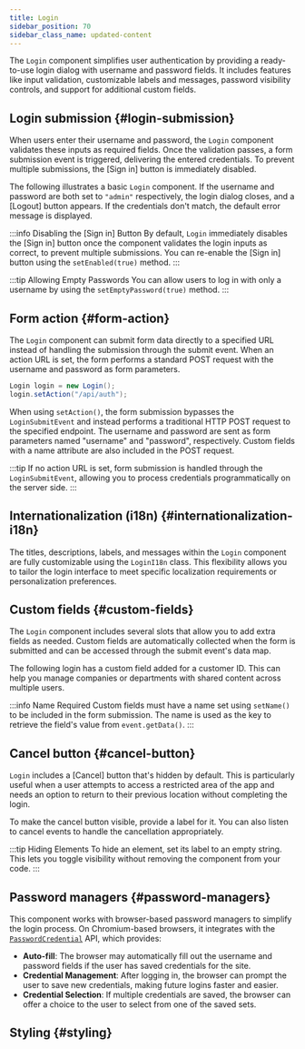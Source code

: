 ```yaml
---
title: Login
sidebar_position: 70
sidebar_class_name: updated-content
---
```


<DocChip chip='shadow' />
<DocChip chip='name' label="dwc-login" />
<DocChip chip='since' label='24.01' />
<JavadocLink type="login" location="com/webforj/component/login/Login" top='true'/>

The `Login` component simplifies user authentication by providing a ready-to-use login dialog with username and password fields. It includes features like input validation, customizable labels and messages, password visibility controls, and support for additional custom fields.

<ComponentDemo 
path='/webforj/loginbasic?' 
javaE='https://raw.githubusercontent.com/webforj/webforj-documentation/refs/heads/main/src/main/java/com/webforj/samples/views/login/LoginBasicView.java'
height = '450px'
/>

## Login submission {#login-submission}

When users enter their username and password, the `Login` component validates these inputs as required fields. Once the validation passes, a form submission event is triggered, delivering the entered credentials. To prevent multiple submissions, the [Sign in] button is immediately disabled.

The following illustrates a basic `Login` component. If the username and password are both set to `"admin"` respectively, the login dialog closes, and a [Logout] button appears. If the credentials don't match, the default error message is displayed.

<ComponentDemo 
path='/webforj/loginsubmission?' 
javaE='https://raw.githubusercontent.com/webforj/webforj-documentation/refs/heads/main/src/main/java/com/webforj/samples/views/login/LoginSubmissionView.java'
height = '450px'
/>

:::info Disabling the [Sign in] Button
By default, `Login` immediately disables the [Sign in] button once the component validates the login inputs as correct, to prevent multiple submissions. You can re-enable the [Sign in] button using the `setEnabled(true)` method.
:::

:::tip Allowing Empty Passwords
You can allow users to log in with only a username by using the `setEmptyPassword(true)` method.
:::

## Form action <DocChip chip='since' label='25.10' />{#form-action}

The `Login` component can submit form data directly to a specified URL instead of handling the submission through the submit event. When an action URL is set, the form performs a standard POST request with the username and password as form parameters.

```java
Login login = new Login();
login.setAction("/api/auth");
```

When using `setAction()`, the form submission bypasses the `LoginSubmitEvent` and instead performs a traditional HTTP POST request to the specified endpoint. The username and password are sent as form parameters named "username" and "password", respectively. Custom fields with a name attribute are also included in the POST request.

:::tip 
If no action URL is set, form submission is handled through the `LoginSubmitEvent`, allowing you to process credentials programmatically on the server side.
:::

## Internationalization (i18n) {#internationalization-i18n}

The titles, descriptions, labels, and messages within the `Login` component are fully customizable using the `LoginI18n` class. This flexibility allows you to tailor the login interface to meet specific localization requirements or personalization preferences.

<ComponentDemo 
path='/webforj/logininternationalization?' 
javaE='https://raw.githubusercontent.com/webforj/webforj-documentation/refs/heads/main/src/main/java/com/webforj/samples/views/login/LoginInternationalizationView.java'
height = '500px'
/>

## Custom fields {#custom-fields}

The `Login` component includes several slots that allow you to add extra fields as needed. Custom fields are automatically collected when the form is submitted and can be accessed through the submit event's data map.

The following login has a custom field added for a customer ID. This can help you manage companies or departments with shared content across multiple users.

<ComponentDemo 
path='/webforj/logincustomfields?' 
javaE='https://raw.githubusercontent.com/webforj/webforj-documentation/refs/heads/main/src/main/java/com/webforj/samples/views/login/LoginCustomFieldsView.java'
cssURL='/css/login/loginCustomFields.css'
height = '700px'
/>

:::info Name Required
Custom fields must have a name set using `setName()` to be included in the form submission. The name is used as the key to retrieve the field's value from `event.getData()`.
:::

## Cancel button {#cancel-button}

`Login` includes a [Cancel] button that's hidden by default. This is particularly useful when a user attempts to access a restricted area of the app and needs an option to return to their previous location without completing the login.

To make the cancel button visible, provide a label for it. You can also listen to cancel events to handle the cancellation appropriately.

<ComponentDemo 
path='/webforj/logincancelbutton?' 
javaE='https://raw.githubusercontent.com/webforj/webforj-documentation/refs/heads/main/src/main/java/com/webforj/samples/views/login/LoginCancelButtonView.java'
height = '450px'
/>

:::tip Hiding Elements
To hide an element, set its label to an empty string. This lets you toggle visibility without removing the component from your code.
:::

## Password managers {#password-managers}

This component works with browser-based password managers to simplify the login process. On Chromium-based browsers, it integrates with the [`PasswordCredential`](https://developer.mozilla.org/en-US/docs/Web/API/PasswordCredential) API, which provides:

- **Auto-fill**: The browser may automatically fill out the username and password fields if the user has saved credentials for the site.
- **Credential Management**: After logging in, the browser can prompt the user to save new credentials, making future logins faster and easier.
- **Credential Selection**: If multiple credentials are saved, the browser can offer a choice to the user to select from one of the saved sets.

## Styling {#styling}

<TableBuilder name="Login" />